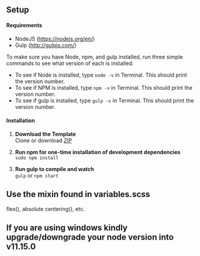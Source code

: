 ## Setup

#### Requirements
* NodeJS (https://nodejs.org/en/)
* Gulp (http://gulpjs.com/)

To make sure you have Node, npm, and gulp installed, run three simple commands to see what version of each is installed:
* To see if Node is installed, type `node -v` in Terminal. This should print the version number.
* To see if NPM is installed, type `npm -v` in Terminal. This should print the version number.
* To see if gulp is installed, type `gulp -v` in Terminal. This should print the version number.

#### Installation
1. **Download the Template**  
  Clone or download [ZIP](https://bitbucket.org/frontenddevelopment/boilerplate/get/master.zip)


2. **Run npm for one-time installation of development dependencies**  
  `sudo npm install`


3. **Run gulp to compile and watch**  
  `gulp` or `npm start`

## Use the mixin found in variables.scss
flex(), absolute centering(), etc.

## If you are using windows kindly upgrade/downgrade your node version into v11.15.0